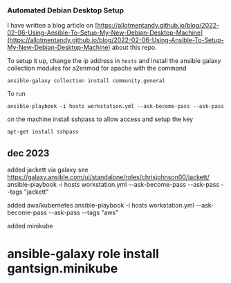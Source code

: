 ### Automated Debian Desktop Setup

I have written a blog article on
[https://allotmentandy.github.io/blog/2022-02-06-Using-Ansible-To-Setup-My-New-Debian-Desktop-Machine](https://allotmentandy.github.io/blog/2022-02-06-Using-Ansible-To-Setup-My-New-Debian-Desktop-Machine) about this repo.

To setup it up, change the ip address in `hosts` and install the ansible galaxy collection modules for a2enmod for apache with the command

```
ansible-galaxy collection install community.general
```

To run 
```
ansible-playbook -i hosts workstation.yml --ask-become-pass --ask-pass 
```


on the  machine install sshpass to allow access and setup the key

```
apt-get install sshpass
```



dec 2023
---

added jackett via galaxy see
https://galaxy.ansible.com/ui/standalone/roles/chrisjohnson00/jackett/
ansible-playbook -i hosts workstation.yml --ask-become-pass --ask-pass --tags "jackett"


added aws/kubernetes
ansible-playbook -i hosts workstation.yml --ask-become-pass --ask-pass --tags "aws"

added minikube
# ansible-galaxy role install gantsign.minikube



